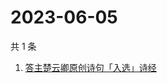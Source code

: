 # 2023-06-05

共 1 条

<!-- BEGIN -->
<!-- 最后更新时间 Mon Jun 05 2023 11:14:21 GMT+0800 (China Standard Time) -->

1. [答主楚云卿原创诗句「入选」诗经](https://www.zhihu.com/search?q=答主楚云卿原创诗句「入选」诗经)

<!-- END -->

